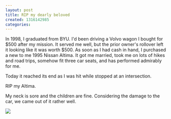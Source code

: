 ```yaml
---
layout: post
title: RIP my dearly beloved
created: 1316142985
categories:
---
```

In 1998, I graduated from BYU. I'd been driving a Volvo wagon I bought for $500 after my mission. It served me well, but the prior owner's rollover left it looking like it was worth $500. As soon as I had cash in hand, I purchased a new to me 1995 Nissan Altima. It got me married, took me on lots of hikes and road trips, somehow fit three car seats, and has performed admirably for me.

Today it reached its end as I was hit while stopped at an intersection. 

RIP my Altima.

My neck is sore and the children are fine. Considering the damage to the car, we came out of it rather well.

![](http://www.mathews2000.com/drupal/files/IMG_20110915_175938.jpg)
